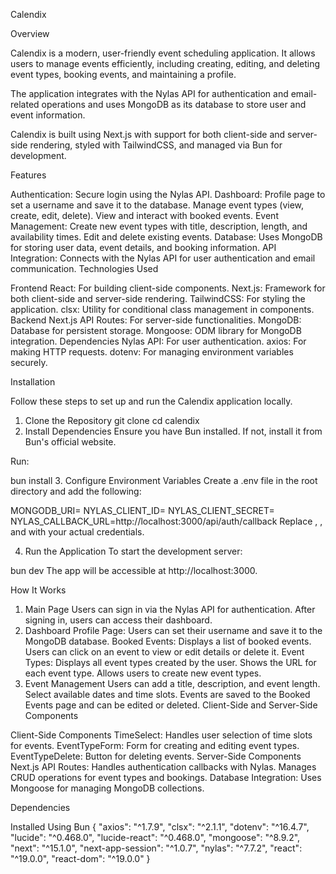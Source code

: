 Calendix

Overview

Calendix is a modern, user-friendly event scheduling application. It allows users to manage events efficiently, including creating, editing, and deleting event types, booking events, and maintaining a profile.

The application integrates with the Nylas API for authentication and email-related operations and uses MongoDB as its database to store user and event information.

Calendix is built using Next.js with support for both client-side and server-side rendering, styled with TailwindCSS, and managed via Bun for development.

Features

Authentication: Secure login using the Nylas API.
Dashboard:
Profile page to set a username and save it to the database.
Manage event types (view, create, edit, delete).
View and interact with booked events.
Event Management:
Create new event types with title, description, length, and availability times.
Edit and delete existing events.
Database: Uses MongoDB for storing user data, event details, and booking information.
API Integration: Connects with the Nylas API for user authentication and email communication.
Technologies Used

Frontend
React: For building client-side components.
Next.js: Framework for both client-side and server-side rendering.
TailwindCSS: For styling the application.
clsx: Utility for conditional class management in components.
Backend
Next.js API Routes: For server-side functionalities.
MongoDB: Database for persistent storage.
Mongoose: ODM library for MongoDB integration.
Dependencies
Nylas API: For user authentication.
axios: For making HTTP requests.
dotenv: For managing environment variables securely.

Installation

Follow these steps to set up and run the Calendix application locally.

1. Clone the Repository
git clone <repository-url>
cd calendix
2. Install Dependencies
Ensure you have Bun installed. If not, install it from Bun's official website.

Run:

bun install
3. Configure Environment Variables
Create a .env file in the root directory and add the following:

MONGODB_URI=<your-mongodb-uri>
NYLAS_CLIENT_ID=<your-nylas-client-id>
NYLAS_CLIENT_SECRET=<your-nylas-client-secret>
NYLAS_CALLBACK_URL=http://localhost:3000/api/auth/callback
Replace <your-mongodb-uri>, <your-nylas-client-id>, and <your-nylas-client-secret> with your actual credentials.

4. Run the Application
To start the development server:

bun dev
The app will be accessible at http://localhost:3000.

How It Works

1. Main Page
Users can sign in via the Nylas API for authentication.
After signing in, users can access their dashboard.
2. Dashboard
Profile Page:
Users can set their username and save it to the MongoDB database.
Booked Events:
Displays a list of booked events.
Users can click on an event to view or edit details or delete it.
Event Types:
Displays all event types created by the user.
Shows the URL for each event type.
Allows users to create new event types.
3. Event Management
Users can add a title, description, and event length.
Select available dates and time slots.
Events are saved to the Booked Events page and can be edited or deleted.
Client-Side and Server-Side Components

Client-Side Components
TimeSelect: Handles user selection of time slots for events.
EventTypeForm: Form for creating and editing event types.
EventTypeDelete: Button for deleting events.
Server-Side Components
Next.js API Routes:
Handles authentication callbacks with Nylas.
Manages CRUD operations for event types and bookings.
Database Integration:
Uses Mongoose for managing MongoDB collections.

Dependencies

Installed Using Bun
{
  "axios": "^1.7.9",
  "clsx": "^2.1.1",
  "dotenv": "^16.4.7",
  "lucide": "^0.468.0",
  "lucide-react": "^0.468.0",
  "mongoose": "^8.9.2",
  "next": "^15.1.0",
  "next-app-session": "^1.0.7",
  "nylas": "^7.7.2",
  "react": "^19.0.0",
  "react-dom": "^19.0.0"
}
